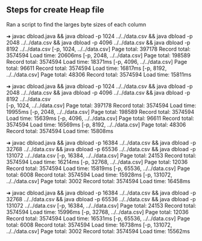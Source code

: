 
## Steps for create Heap file

Ran a script to find the larges byte sizes of each column 




➜ javac dbload.java && java dbload -p 1024 ../../data.csv && java dbload -p 2048 ../../data.csv && java dbload -p 4096 ../../data.csv && java dbload -p 8192 ../../data.csv
[-p, 1024, ../../data.csv]
Page total: 397178
Record total: 3574594
Load time: 20606ms
[-p, 2048, ../../data.csv]
Page total: 198589
Record total: 3574594
Load time: 18371ms
[-p, 4096, ../../data.csv]
Page total: 96611
Record total: 3574594
Load time: 16817ms
[-p, 8192, ../../data.csv]
Page total: 48306
Record total: 3574594
Load time: 15811ms

➜ javac dbload.java && java dbload -p 1024 ../../data.csv && java dbload -p 2048 ../../data.csv && java dbload -p 4096 ../../data.csv && java dbload -p 8192 ../../data.csv     
[-p, 1024, ../../data.csv]
Page total: 397178
Record total: 3574594
Load time: 19955ms
[-p, 2048, ../../data.csv]
Page total: 198589
Record total: 3574594
Load time: 15639ms
[-p, 4096, ../../data.csv]
Page total: 96611
Record total: 3574594
Load time: 16569ms
[-p, 8192, ../../data.csv]
Page total: 48306
Record total: 3574594
Load time: 15808ms

➜ javac dbload.java && java dbload -p 16384 ../../data.csv && java dbload -p 32768 ../../data.csv && java dbload -p 65536 ../../data.csv && java dbload -p 131072 ../../data.csv
[-p, 16384, ../../data.csv]
Page total: 24153
Record total: 3574594
Load time: 16214ms
[-p, 32768, ../../data.csv]
Page total: 12036
Record total: 3574594
Load time: 15819ms
[-p, 65536, ../../data.csv]
Page total: 6008
Record total: 3574594
Load time: 15928ms
[-p, 131072, ../../data.csv]
Page total: 3002
Record total: 3574594
Load time: 16458ms

➜ javac dbload.java && java dbload -p 16384 ../../data.csv && java dbload -p 32768 ../../data.csv && java dbload -p 65536 ../../data.csv && java dbload -p 131072 ../../data.csv
[-p, 16384, ../../data.csv]
Page total: 24153
Record total: 3574594
Load time: 15996ms
[-p, 32768, ../../data.csv]
Page total: 12036
Record total: 3574594
Load time: 16531ms
[-p, 65536, ../../data.csv]
Page total: 6008
Record total: 3574594
Load time: 16738ms
[-p, 131072, ../../data.csv]
Page total: 3002
Record total: 3574594
Load time: 15562ms